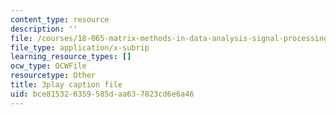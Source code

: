 ```yaml
---
content_type: resource
description: ''
file: /courses/18-065-matrix-methods-in-data-analysis-signal-processing-and-machine-learning-spring-2018/bce815326359585daa637823cd6e6a46_hwDRfkPSXng.vtt
file_type: application/x-subrip
learning_resource_types: []
ocw_type: OCWFile
resourcetype: Other
title: 3play caption file
uid: bce81532-6359-585d-aa63-7823cd6e6a46
---
```

